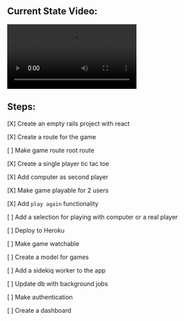 ## Current State Video:

![](https://user-images.githubusercontent.com/22892227/107450158-cebfca80-6b55-11eb-91f4-a7dce2059cdc.mov)

## Steps:

[X] Create an empty rails project with react

[X] Create a route for the game

[ ] Make game route root route

[X] Create a single player tic tac toe

[X] Add computer as second player

[X] Make game playable for 2 users

[X] Add `play again` functionality

[ ] Add a selection for playing with computer or a real player

[ ] Deploy to Heroku

[ ] Make game watchable

[ ] Create a model for games

[ ] Add a sidekiq worker to the app

[ ] Update db with background jobs

[ ] Make authentication

[ ] Create a dashboard

